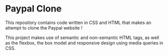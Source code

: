 # Paypal Clone

This repository contains code written in CSS and HTML that makes an attempt to clone the Paypal website !

This project makes use of semantic and non-semantic HTML tags, as well as the flexbox, the box model and responsive design using media queries in CSS.
